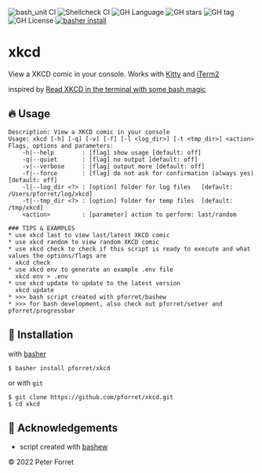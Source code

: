 ![bash_unit CI](https://github.com/pforret/xkcd/workflows/bash_unit%20CI/badge.svg)
![Shellcheck CI](https://github.com/pforret/xkcd/workflows/Shellcheck%20CI/badge.svg)
![GH Language](https://img.shields.io/github/languages/top/pforret/xkcd)
![GH stars](https://img.shields.io/github/stars/pforret/xkcd)
![GH tag](https://img.shields.io/github/v/tag/pforret/xkcd)
![GH License](https://img.shields.io/github/license/pforret/xkcd)
[![basher install](https://img.shields.io/badge/basher-install-white?logo=gnu-bash&style=flat)](https://basher.gitparade.com/package/)

# xkcd

View a XKCD comic in your console. Works with [Kitty](https://sw.kovidgoyal.net/kitty/) and [iTerm2](https://iterm2.com/)

inspired by [Read XKCD in the terminal with some bash magic](https://www.roboleary.net/2022/02/24/xkcd-in-the-terminal-with-some-bash-magic.html)

## 🔥 Usage

```
Description: View a XKCD comic in your console
Usage: xkcd [-h] [-q] [-v] [-f] [-l <log_dir>] [-t <tmp_dir>] <action>
Flags, options and parameters:
    -h|--help        : [flag] show usage [default: off]
    -q|--quiet       : [flag] no output [default: off]
    -v|--verbose     : [flag] output more [default: off]
    -f|--force       : [flag] do not ask for confirmation (always yes) [default: off]
    -l|--log_dir <?> : [option] folder for log files   [default: /Users/pforret/log/xkcd]
    -t|--tmp_dir <?> : [option] folder for temp files  [default: /tmp/xkcd]
    <action>         : [parameter] action to perform: last/random

### TIPS & EXAMPLES
* use xkcd last to view last/latest XKCD comic
* use xkcd random to view random XKCD comic
* use xkcd check to check if this script is ready to execute and what values the options/flags are
  xkcd check
* use xkcd env to generate an example .env file
  xkcd env > .env
* use xkcd update to update to the latest version
  xkcd update
* >>> bash script created with pforret/bashew
* >>> for bash development, also check out pforret/setver and pforret/progressbar
```

## 🚀 Installation

with [basher](https://github.com/basherpm/basher)

	$ basher install pforret/xkcd

or with `git`

	$ git clone https://github.com/pforret/xkcd.git
	$ cd xkcd

## 📝 Acknowledgements

* script created with [bashew](https://github.com/pforret/bashew)

&copy; 2022 Peter Forret
